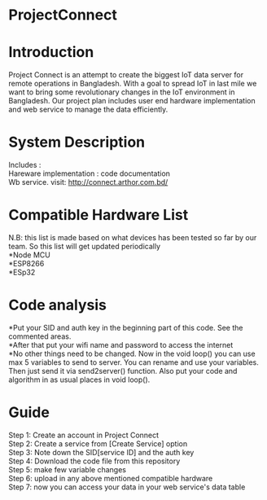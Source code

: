# ProjectConnect
# Introduction 
Project Connect is an attempt to create the biggest IoT data server for remote operations in Bangladesh. With a goal to spread IoT in last mile we want to bring some revolutionary changes in the IoT environment in Bangladesh. Our project plan includes user end hardware implementation and web service to manage the data efficiently.<br>
# System Description 
Includes : <br>
Hareware implementation : code documentation <br>
Wb service. visit: http://connect.arthor.com.bd/  <br>
# Compatible Hardware List 
N.B: this list is made based on what devices has been tested so far by our team. So this list will get updated periodically <br>
*Node MCU<br> 
*ESP8266<br>
*ESp32<br>
# Code analysis 
*Put your SID and auth key in the beginning part of this code. See the commented areas. <br>
*After that put your wifi name and password to access the internet <br> 
*No other things need to be changed. Now in the void loop() you can use max 5 variables to send to server. You can rename and use 
your variables. Then just send it via send2server() function. Also put your code and algorithm in as usual places in void loop(). 
# Guide 
Step 1: Create an account in Project Connect <br>
Step 2: Create a service from [Create Service] option<br>
Step 3: Note down the SID[service ID] and the auth key <br>
Step 4: Download the code file from this repository <br>
Step 5: make few variable changes <br>
Step 6: upload in any above mentioned compatible hardware <br>
Step 7: now you can access your data in your web service's data table <br>
